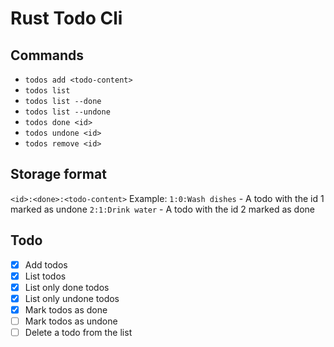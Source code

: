# Rust Todo Cli

## Commands
- `todos add <todo-content>`
- `todos list`
- `todos list --done`
- `todos list --undone`
- `todos done <id>`
- `todos undone <id>`
- `todos remove <id>`

## Storage format
`<id>:<done>:<todo-content>`
Example:
`1:0:Wash dishes` - A todo with the id 1 marked as undone
`2:1:Drink water` - A todo with the id 2 marked as done

## Todo
- [x] Add todos
- [x] List todos
- [x] List only done todos
- [x] List only undone todos
- [x] Mark todos as done
- [ ] Mark todos as undone
- [ ] Delete a todo from the list